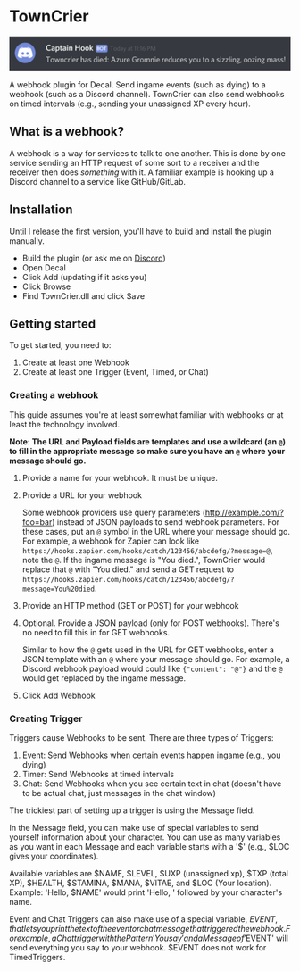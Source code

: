 # TownCrier

![](docs/discord-webhook-example.png)

A webhook plugin for Decal. Send ingame events (such as dying) to a webhook (such as a Discord channel). TownCrier can also send webhooks on timed intervals (e.g., sending your unassigned XP every hour).

## What is a webhook?

A webhook is a way for services to talk to one another.
This is done by one service sending an HTTP request of some sort to a receiver and the receiver then does _something_ with it.
A familiar example is hooking up a Discord channel to a service like GitHub/GitLab.

## Installation

Until I release the first version, you'll have to build and install the plugin manually.

- Build the plugin (or ask me on [Discord](https://discord.gg/6hUvBrx))
- Open Decal
- Click Add (updating if it asks you)
- Click Browse
- Find TownCrier.dll and click Save

## Getting started

To get started, you need to:

1. Create at least one Webhook
2. Create at least one Trigger (Event, Timed, or Chat)

### Creating a webhook

This guide assumes you're at least somewhat familiar with webhooks or at least the technology involved.

**Note: The URL and Payload fields are templates and use a wildcard (an `@`) to fill in the appropriate message so make sure you have an `@` where your message should go.**

1. Provide a name for your webhook. It must be unique.
2. Provide a URL for your webhook

	Some webhook providers use query parameters (http://example.com/?foo=bar) instead of JSON payloads to send webhook parameters.
	For these cases, put an `@` symbol in the URL where your message should go.
	For example, a webhook for Zapier can look like `https://hooks.zapier.com/hooks/catch/123456/abcdefg/?message=@`, note the `@`.
	If the ingame message is "You died.", TownCrier would replace that `@` with "You died." and send a GET request to `https://hooks.zapier.com/hooks/catch/123456/abcdefg/?message=You%20died`.

3. Provide an HTTP method (GET or POST) for your webhook
4. Optional. Provide a JSON payload (only for POST webhooks). There's no need to fill this in for GET webhooks.

	Similar to how the `@` gets used in the URL for GET webhooks, enter a JSON template with an `@` where your message should go.
	For example, a Discord webhook payload would could like `{"content": "@"}` and the `@` would get replaced by the ingame message.
5. Click Add Webhook

### Creating Trigger

Triggers cause Webhooks to be sent.
There are three types of Triggers:

1. Event: Send Webhooks when certain events happen ingame (e.g., you dying)
2. Timer: Send Webhooks at timed intervals
3. Chat: Send Webhooks when you see certain text in chat (doesn't have to be actual chat, just messages in the chat window)

The trickiest part of setting up a trigger is using the Message field.

In the Message field, you can make use of special variables to send yourself information about your character. You can use as many variables as you want in each Message and each variable starts with a '$' (e.g., $LOC gives your coordinates).

Available variables are $NAME, $LEVEL, $UXP (unassigned xp), $TXP (total XP), $HEALTH, $STAMINA, $MANA, $VITAE, and $LOC (Your location). Example: 'Hello, $NAME' would print 'Hello, ' followed by your character's name.

Event and Chat Triggers can also make use of a special variable, $EVENT, that lets you print the text of the event or chat message that triggered the webhook. For example, a Chat trigger with the Pattern 'You say' and a Message of '$EVENT' will send everything you say to your webhook. $EVENT does not work for TimedTriggers.
            